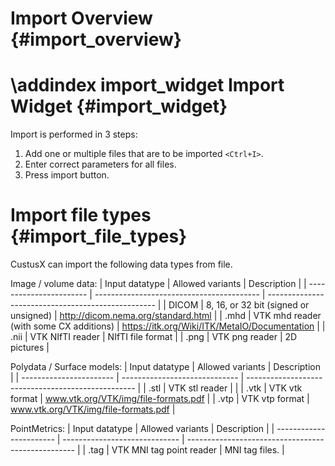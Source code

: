 Import Overview {#import_overview}
===========================================================

\addindex import_widget
Import Widget {#import_widget}
===========================================================
Import is performed in 3 steps:
1. Add one or multiple files that are to be imported `<Ctrl+I>`.
2. Enter correct parameters for all files.
3. Press import button.

Import file types {#import_file_types}
===========================================================

CustusX can import the following data types from file.

Image / volume data:
| Input datatype          | Allowed variants                            | Description                                        |
| ----------------------- | -----------------------------------------   | -------------------------------------------------- |
| DICOM                   | 8, 16, or 32 bit (signed or unsigned)       | http://dicom.nema.org/standard.html                |
| .mhd                    | VTK mhd reader (with some CX additions)     | https://itk.org/Wiki/ITK/MetaIO/Documentation      |
| .nii                    | VTK NIfTI reader                            | NIfTI file format                                  |
| .png                    | VTK png reader                              | 2D pictures                                        |


Polydata / Surface models:
| Input datatype          | Allowed variants                            | Description                                        |
| ----------------------- | -----------------------------               | -------------------------------------------------- |
| .stl                    | VTK stl reader                              |                                                    |
| .vtk                    | VTK vtk format                              | www.vtk.org/VTK/img/file-formats.pdf               |
| .vtp                    | VTK vtp format                              | www.vtk.org/VTK/img/file-formats.pdf               |


PointMetrics:
| Input datatype          | Allowed variants                            | Description                                        |
| ----------------------- | -----------------------------               | -------------------------------------------------- |
| .tag                    | VTK MNI tag point reader                    | MNI tag files.                                     |
